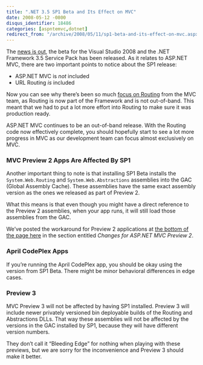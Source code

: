 ```yaml
---
title: ".NET 3.5 SP1 Beta and Its Effect on MVC"
date: 2008-05-12 -0800
disqus_identifier: 18486
categories: [aspntemvc,dotnet]
redirect_from: "/archive/2008/05/11/sp1-beta-and-its-effect-on-mvc.aspx/"
---
```


The [news is
out](http://weblogs.asp.net/scottgu/archive/2008/05/12/visual-studio-2008-and-net-framework-3-5-service-pack-1-beta.aspx ".NET 3.5 SP1"),
the beta for the Visual Studio 2008 and the .NET Framework 3.5 Service
Pack has been released. As it relates to ASP.NET MVC, there are two
important points to notice about the SP1 release:

-   ASP.NET MVC is *not* included
-   URL Routing *is* included

Now you can see why there’s been so much [focus on
Routing](https://haacked.com/archive/2008/04/10/upcoming-changes-in-routing.aspx "Upcoming changes in Routing")
from the MVC team, as Routing is now part of the Framework and is not
out-of-band. This meant that we had to put a lot more effort into
Routing to make sure it was production ready.

ASP.NET MVC continues to be an out-of-band release. With the Routing
code now effectively complete, you should hopefully start to see a lot
more progress in MVC as our development team can focus almost
exclusively on MVC.

### MVC Preview 2 Apps Are Affected By SP1

Another important thing to note is that installing SP1 Beta installs the
`System.Web.Routing` and `System.Web.Abstractions` assemblies into the
GAC (Global Assembly Cache). These assemblies have the same exact
assembly version as the ones we released as part of Preview 2.

What this means is that even though you might have a direct reference to
the Preview 2 assemblies, when your app runs, it will still load those
assemblies from the GAC.

We’ve posted the workaround for Preview 2 applications at [the bottom of
the page
here](http://www.asp.net/downloads/3.5-extensions/Readme/ "Readme") in
the section entitled *Changes for ASP.NET MVC Preview 2*.

### April CodePlex Apps

If you’re running the April CodePlex app, you should be okay using the
version from SP1 Beta. There might be minor behavioral differences in
edge cases.

### Preview 3

MVC Preview 3 will not be affected by having SP1 installed. Preview 3
will include newer privately versioned bin deployable builds of the
Routing and Abstractions DLLs. That way these assemblies will not be
affected by the versions in the GAC installed by SP1, because they will
have different version numbers.

They don’t call it “Bleeding Edge” for nothing when playing with these
previews, but we are sorry for the inconvenience and Preview 3 should
make it better.

